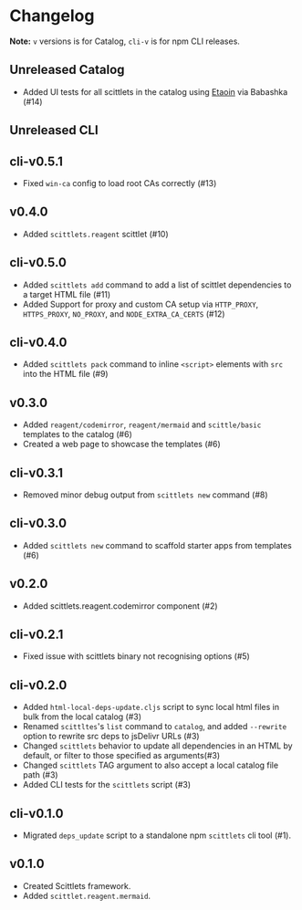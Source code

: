 # Changelog

**Note:** `v` versions is for Catalog, `cli-v` is for npm CLI releases.

## Unreleased Catalog

* Added UI tests for all scittlets in the catalog using [Etaoin](https://github.com/clj-commons/etaoin) via Babashka (#14)

## Unreleased CLI

## cli-v0.5.1

* Fixed `win-ca` config to load root CAs correctly (#13)

## v0.4.0

* Added `scittlets.reagent` scittlet (#10)

## cli-v0.5.0

* Added `scittlets add` command to add a list of scittlet dependencies to a target HTML file (#11)
* Added Support for proxy and custom CA setup via `HTTP_PROXY`, `HTTPS_PROXY`, `NO_PROXY`, and `NODE_EXTRA_CA_CERTS` (#12)

## cli-v0.4.0

* Added `scittlets pack` command to inline `<script>` elements with `src` into the HTML file (#9)

## v0.3.0

* Added `reagent/codemirror`, `reagent/mermaid` and `scittle/basic` templates to the catalog (#6)
* Created a web page to showcase the templates (#6)

## cli-v0.3.1

* Removed minor debug output from `scittlets new` command (#8)

## cli-v0.3.0

* Added `scittlets new` command to scaffold starter apps from templates (#6)

## v0.2.0

* Added scittlets.reagent.codemirror component (#2)

## cli-v0.2.1

* Fixed issue with scittlets binary not recognising options (#5)

## cli-v0.2.0

* Added `html-local-deps-update.cljs` script to sync local html files in bulk from the local catalog (#3)
* Renamed `scittltes`'s `list` command to `catalog`, and added `--rewrite` option to rewrite src deps to jsDelivr URLs (#3)
* Changed `scittlets` behavior to update all dependencies in an HTML by default, or filter to those specified as arguments(#3)
* Changed `scittlets` TAG argument to also accept a local catalog file path (#3)
* Added CLI tests for the `scittlets` script (#3)

## cli-v0.1.0

* Migrated `deps_update` script to a standalone npm `scittlets` cli tool (#1).

## v0.1.0

* Created Scittlets framework.
* Added `scittlet.reagent.mermaid`.
